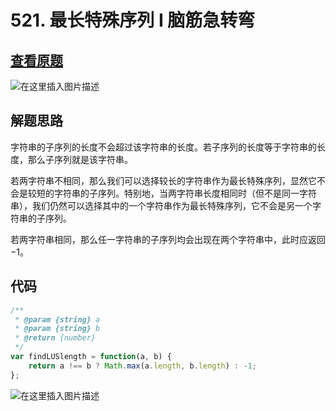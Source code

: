 # 521. 最长特殊序列 Ⅰ 脑筋急转弯

## [查看原题](https://leetcode-cn.com/problems/longest-uncommon-subsequence-i/)
![在这里插入图片描述](https://img-blog.csdnimg.cn/bf771dfc150243a4b8d5e92a1da7eeda.png?x-oss-process=image/watermark,type_d3F5LXplbmhlaQ,shadow_50,text_Q1NETiBA562xLi4=,size_20,color_FFFFFF,t_70,g_se,x_16)

## 解题思路

字符串的子序列的长度不会超过该字符串的长度。若子序列的长度等于字符串的长度，那么子序列就是该字符串。

若两字符串不相同，那么我们可以选择较长的字符串作为最长特殊序列，显然它不会是较短的字符串的子序列。特别地，当两字符串长度相同时（但不是同一字符串），我们仍然可以选择其中的一个字符串作为最长特殊序列，它不会是另一个字符串的子序列。

若两字符串相同，那么任一字符串的子序列均会出现在两个字符串中，此时应返回−1。

## 代码

```js
/**
 * @param {string} a
 * @param {string} b
 * @return {number}
 */
var findLUSlength = function(a, b) {
    return a !== b ? Math.max(a.length, b.length) : -1;
};
```

![在这里插入图片描述](https://img-blog.csdnimg.cn/86014d8cc55042e8a176d4df6d47ab78.png?x-oss-process=image/watermark,type_d3F5LXplbmhlaQ,shadow_50,text_Q1NETiBA562xLi4=,size_20,color_FFFFFF,t_70,g_se,x_16)
